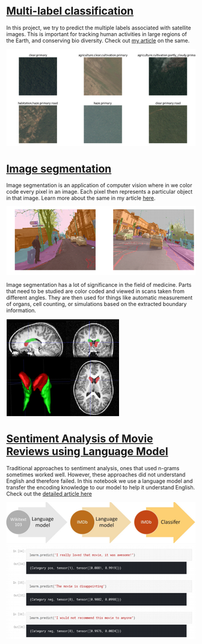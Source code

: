 # [Multi-label classification](https://github.com/dipam7/fastai/blob/master/deep_learning/course1/lesson3/multi-label-classification-using-fastai.ipynb)

In this project, we try to predict the multiple labels associated with satellite images. This is important for tracking
human activities in large regions of the Earth, and conserving bio diversity. Check out [my article](https://medium.com/@dipam44/multi-label-classification-using-fastai-e424d7e71dcc) on the same.

![Sample image](https://github.com/dipam7/fastai/blob/master/deep_learning/course1/lesson3/images/image_1.png)

# [Image segmentation](https://github.com/dipam7/fastai/blob/master/deep_learning/course1/lesson3/image-segmentation-using-fastai.ipynb)

Image segmentation is an application of computer vision where in we color code every pixel in an image. Each pixel then represents a particular object in that image. Learn more about the same in my article [here](https://medium.com/code-heroku/image-segmentation-with-fastai-9f8883cc5b53).

![Sample image](https://github.com/dipam7/fastai/blob/master/deep_learning/course1/lesson3/images/image_3.png)

Image segmentation has a lot of significance in the field of medicine. Parts that need to be studied are color coded and viewed in scans taken from different angles. They are then used for things like automatic measurement of organs, cell counting, or simulations based on the extracted boundary information.

![Sample image](https://github.com/dipam7/fastai/blob/master/deep_learning/course1/lesson3/images/image_2.png)

# [Sentiment Analysis of Movie Reviews using Language Model](https://github.com/dipam7/fastai/blob/master/deep_learning/course1/lesson3/transfer-learning-in-nlp-using-fastai.ipynb)

Traditional approaches to sentiment analysis, ones that used n-grams sometimes worked well. However, these approaches did not understand English and therefore failed. In this notebook we use a language model and transfer the encoding knowledge to our model to help it understand English. Check out the [detailed article here](https://medium.com/@dipam44/transfer-learning-in-nlp-using-fastai-a21ab5929759)


![Sample image](https://github.com/dipam7/fastai/blob/master/deep_learning/course1/lesson3/images/image_5.jpeg)
![Sample image](https://github.com/dipam7/fastai/blob/master/deep_learning/course1/lesson3/images/image_4.png)
